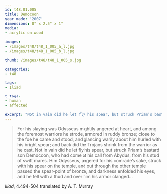 ```yaml
---
id: t48.01.005
title: Democoon
year_made: '2007'
dimensions: 8" x 2.5" x 1"
media:
- acrylic on wood

images:
- /images/t48/t48_1_005_a_l.jpg
- /images/t48/t48_1_005_b_l.jpg

thumb: /images/t48/t48_1_005_s.jpg

categories:
- t48

tags:
- Iliad

t_tags:
- human
- affected

excerpt: "Not in vain did he let fly his spear, but struck Priam’s bastard son Democoon, who had come at his call from Abydus, from his stud of swift mares."
---
```


> For his slaying was Odysseus
mightily angered at heart, and among the foremost warriors he strode, armored in ruddy bronze; close to the foe he came and stood, and glancing warily about him hurled with his bright spear; and back did the Trojans shrink from the warrior as he cast. Not in vain did he let fly his spear, but struck Priam’s bastard son Democoon, who had come at his call from Abydus, from his stud of swift mares. Him Odysseus, angered for his comrade’s sake, struck with his spear on the temple, and out through the other temple passed the spear-point of bronze, and darkness enfolded his eyes, and he fell with a thud and over him his armor clanged…

_Iliad_, 4.494-504 translated by A. T. Murray
